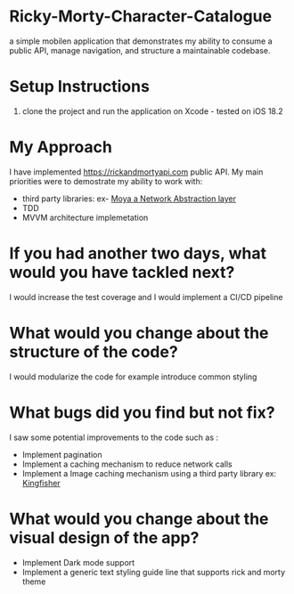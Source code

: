 # Ricky-Morty-Character-Catalogue
a simple mobilen application that demonstrates my ability to consume a public API, manage navigation, and structure a maintainable codebase.

# Setup Instructions 
1. clone the project and run the application on Xcode - tested on iOS 18.2

# My Approach 
I have implemented https://rickandmortyapi.com public API.
My main priorities were to demostrate my ability to work with:
  - third party libraries: ex- [Moya a Network Abstraction layer](https://github.com/Moya/Moya)
  - TDD
  - MVVM architecture implemetation

# If you had another two days, what would you have tackled next?
I would increase the test coverage and I would implement a CI/CD pipeline 

# What would you change about the structure of the code?
I would modularize the code for example introduce common styling

# What bugs did you find but not fix?
I saw some potential improvements to the code such as :
 - Implement pagination
 - Implement a caching mechanism to reduce network calls
 - Implement a Image caching mechanism using a third party library ex: [Kingfisher](https://github.com/onevcat/Kingfisher)

# What would you change about the visual design of the app?
 - Implement Dark mode support
 - Implement a generic text styling guide line that supports rick and morty theme
  

